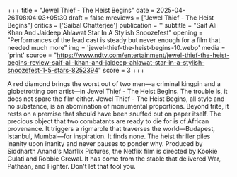 +++
title = "Jewel Thief - The Heist Begins"
date = 2025-04-26T08:04:03+05:30
draft = false
mreviews = ["Jewel Thief - The Heist Begins"]
critics = ['Saibal Chatterjee']
publication = ''
subtitle = "Saif Ali Khan And Jaideep Ahlawat Star In A Stylish Snoozefest"
opening = "Performances of the lead cast is steady but never enough for a film that needed much more"
img = 'jewel-thief-the-heist-begins-10.webp'
media = 'print'
source = "https://www.ndtv.com/entertainment/jewel-thief-the-heist-begins-review-saif-ali-khan-and-jaideep-ahlawat-star-in-a-stylish-snoozefest-1-5-stars-8252394"
score = 3
+++

A red diamond brings the worst out of two men—a criminal kingpin and a globetrotting con artist—in Jewel Thief - The Heist Begins. The trouble is, it does not spare the film either.
Jewel Thief - The Heist Begins, all style and no substance, is an abomination of monumental proportions. Beyond trite, it rests on a premise that should have been snuffed out on paper itself. The precious object that two combatants are ready to die for is of African provenance. It triggers a rigmarole that traverses the world—Budapest, Istanbul, Mumbai—for inspiration. It finds none. The heist thriller piles inanity upon inanity and never pauses to ponder why. Produced by Siddharth Anand's Marflix Pictures, the Netflix film is directed by Kookie Gulati and Robbie Grewal. It has come from the stable that delivered War, Pathaan, and Fighter. Don't let that fool you.
